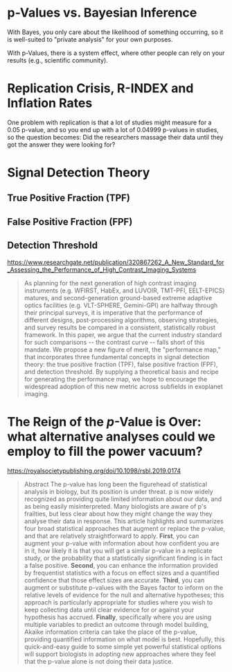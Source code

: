 # p-Values vs. Bayesian Inference

With Bayes, you only care about the likelihood of something occurring, so it is well-suited to "private analysis" for your own purposes.

With p-Values, there is a system effect, where other people can rely on your results (e.g., scientific community).


# Replication Crisis, R-INDEX and Inflation Rates

One problem with replication is that a lot of studies might measure for a 0.05 p-value, and so you end up with a lot of 0.04999 p-values in studies, so the question becomes: Did the researchers massage their data until they got the answer they were looking for?

# Signal Detection Theory 

## True Positive Fraction (TPF)
## False Positive Fraction (FPF)
## Detection Threshold 

https://www.researchgate.net/publication/320867262_A_New_Standard_for_Assessing_the_Performance_of_High_Contrast_Imaging_Systems

> As planning for the next generation of high contrast imaging instruments (e.g. WFIRST, HabEx, and LUVOIR, TMT-PFI, EELT-EPICS) matures, and second-generation ground-based extreme adaptive optics facilities (e.g. VLT-SPHERE, Gemini-GPI) are halfway through their principal surveys, it is imperative that the performance of different designs, post-processing algorithms, observing strategies, and survey results be compared in a consistent, statistically robust framework. In this paper, we argue that the current industry standard for such comparisons -- the contrast curve -- falls short of this mandate. We propose a new figure of merit, the "performance map," that incorporates three fundamental concepts in signal detection theory: the true positive fraction (TPF), false positive fraction (FPF), and detection threshold. By supplying a theoretical basis and recipe for generating the performance map, we hope to encourage the widespread adoption of this new metric across subfields in exoplanet imaging.

# The Reign of the _p_-Value is Over: what alternative analyses could we employ to fill the power vacuum?

https://royalsocietypublishing.org/doi/10.1098/rsbl.2019.0174

> Abstract
> The p-value has long been the figurehead of statistical analysis in biology, but its position is under threat. p is now widely recognized as providing quite limited information about our data, and as being easily misinterpreted. Many biologists are aware of p's frailties, but less clear about how they might change the way they analyse their data in response. This article highlights and summarizes four broad statistical approaches that augment or replace the p-value, and that are relatively straightforward to apply. **First**, you can augment your p-value with information about how confident you are in it, how likely it is that you will get a similar p-value in a replicate study, or the probability that a statistically significant finding is in fact a false positive. **Second**, you can enhance the information provided by frequentist statistics with a focus on effect sizes and a quantified confidence that those effect sizes are accurate. **Third**, you can augment or substitute p-values with the Bayes factor to inform on the relative levels of evidence for the null and alternative hypotheses; this approach is particularly appropriate for studies where you wish to keep collecting data until clear evidence for or against your hypothesis has accrued. **Finally**, specifically where you are using multiple variables to predict an outcome through model building, Akaike information criteria can take the place of the p-value, providing quantified information on what model is best. Hopefully, this quick-and-easy guide to some simple yet powerful statistical options will support biologists in adopting new approaches where they feel that the p-value alone is not doing their data justice.
